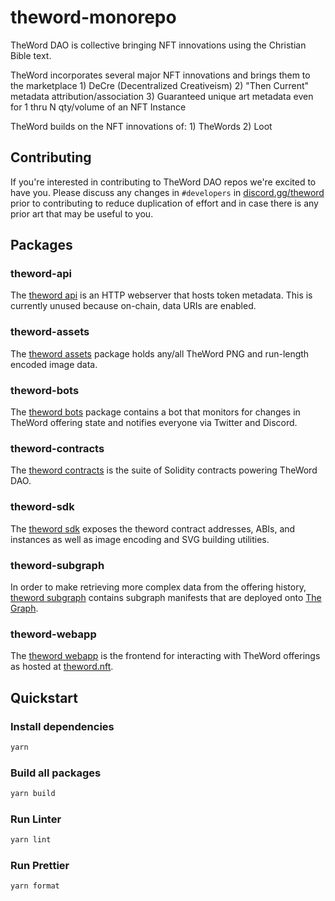 # theword-monorepo

TheWord DAO is collective bringing NFT innovations using the Christian Bible text.

TheWord incorporates several major NFT innovations and brings them to the marketplace
    1)  DeCre (Decentralized Creativeism)
    2)  "Then Current" metadata attribution/association
    3)  Guaranteed unique art metadata even for 1 thru N qty/volume of an NFT Instance

TheWord builds on the NFT innovations of:
    1)  TheWords
    2)  Loot

## Contributing

If you're interested in contributing to TheWord DAO repos we're excited to have you. Please discuss any changes in `#developers` in [discord.gg/theword](https://discord.gg/theword) prior to contributing to reduce duplication of effort and in case there is any prior art that may be useful to you.

## Packages

### theword-api

The [theword api](packages/theword-api) is an HTTP webserver that hosts token metadata. This is currently unused because on-chain, data URIs are enabled.

### theword-assets

The [theword assets](packages/theword-assets) package holds any/all TheWord PNG and run-length encoded image data.

### theword-bots

The [theword bots](packages/theword-bots) package contains a bot that monitors for changes in TheWord offering state and notifies everyone via Twitter and Discord.

### theword-contracts

The [theword contracts](packages/theword-contracts) is the suite of Solidity contracts powering TheWord DAO.

### theword-sdk

The [theword sdk](packages/theword-sdk) exposes the theword contract addresses, ABIs, and instances as well as image encoding and SVG building utilities.

### theword-subgraph

In order to make retrieving more complex data from the offering history, [theword subgraph](packages/theword-subgraph) contains subgraph manifests that are deployed onto [The Graph](https://thegraph.com).

### theword-webapp

The [theword webapp](packages/theword-webapp) is the frontend for interacting with TheWord offerings as hosted at [theword.nft](https://theword.nft).

## Quickstart

### Install dependencies

```sh
yarn
```

### Build all packages

```sh
yarn build
```

### Run Linter

```sh
yarn lint
```

### Run Prettier

```sh
yarn format
```
